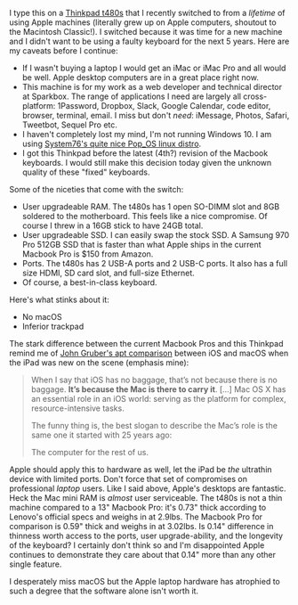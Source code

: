 I type this on a [Thinkpad t480s](https://www.lenovo.com/us/en/laptops/thinkpad/thinkpad-t-series/ThinkPad-T480/p/22TP2TT4800) that I recently switched to from a *lifetime* of using Apple machines (literally grew up on Apple computers, shoutout to the Macintosh Classic!). I switched because it was time for a new machine and I didn't want to be using a faulty keyboard for the next 5 years. Here are my caveats before I continue:

-   If I wasn't buying a laptop I would get an iMac or iMac Pro and all would be well. Apple desktop computers are in a great place right now.
-   This machine is for my work as a web developer and technical director at Sparkbox. The range of applications I need are largely all cross-platform: 1Password, Dropbox, Slack, Google Calendar, code editor, browser, terminal, email. I miss but don't *need*: iMessage, Photos, Safari, Tweetbot, Sequel Pro etc.
-   I haven't completely lost my mind, I'm not running Windows 10. I am using [System76's quite nice Pop_OS linux distro](https://system76.com/pop).
-   I got this Thinkpad before the latest (4th?) revision of the Macbook keyboards. I would still make this decision today given the unknown quality of these "fixed" keyboards.

Some of the niceties that come with the switch:

-   User upgradeable RAM. The t480s has 1 open SO-DIMM slot and 8GB soldered to the motherboard. This feels like a nice compromise. Of course I threw in a 16GB stick to have 24GB total.
-   User upgradeable SSD. I can easily swap the stock SSD. A Samsung 970 Pro 512GB SSD that is faster than what Apple ships in the current Macbook Pro is $150 from Amazon.
-   Ports. The t480s has 2 USB-A ports and 2 USB-C ports. It also has a full size HDMI, SD card slot, and full-size Ethernet.
-   Of course, a best-in-class keyboard.

Here's what stinks about it:

-   No macOS
-   Inferior trackpad

The stark difference between the current Macbook Pros and this Thinkpad remind me of [John Gruber's apt comparison](https://www.macworld.com/article/1156153/macofthefuturegruber.html) between iOS and macOS when the iPad was new on the scene (emphasis mine):

> When I say that iOS has no baggage, that’s not because there is no baggage. **It’s because the Mac is there to carry it**. [&#x2026;] Mac OS X has an essential role in an iOS world: serving as the platform for complex, resource-intensive tasks.
>
> The funny thing is, the best slogan to describe the Mac’s role is the same one it started with 25 years ago:
>
> The computer for the rest of us.

Apple should apply this to hardware as well, let the iPad be *the* ultrathin device with limited ports. Don't force that set of compromises on professional *laptop* users. Like I said above, Apple's desktops are fantastic. Heck the Mac mini RAM is *almost* user serviceable. The t480s is not a thin machine compared to a 13" Macbook Pro: it's 0.73" thick according to Lenovo's official specs and weighs in at 2.9lbs. The Macbook Pro for comparison is 0.59" thick and weighs in at 3.02lbs. Is 0.14" difference in thinness worth access to the ports, user upgrade-ability, and the longevity of the keyboard? I certainly don't think so and I'm disappointed Apple continues to demonstrate they care about that 0.14" more than any other single feature.

I desperately miss macOS but the Apple laptop hardware has atrophied to such a degree that the software alone isn't worth it.
